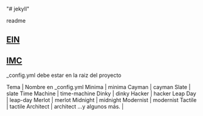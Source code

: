 "# jekyll" 

readme

## [EIN](https://drive.google.com/drive/folders/1w54IPPCFySc5kX8I16DzeFSLbSA8h7Dj?usp=sharing)

## [IMC](https://drive.google.com/drive/folders/11oJszc78RBcjjiTi4ULlVg26f3zzDgKW?usp=sharing)


_config.yml debe estar en la raiz del proyecto



Tema | Nombre en _config.yml
Minima | minima
Cayman | cayman
Slate | slate
Time Machine | time-machine
Dinky | dinky
Hacker | hacker
Leap Day | leap-day
Merlot | merlot
Midnight | midnight
Modernist | modernist
Tactile | tactile
Architect | architect
...y algunos más. | 


